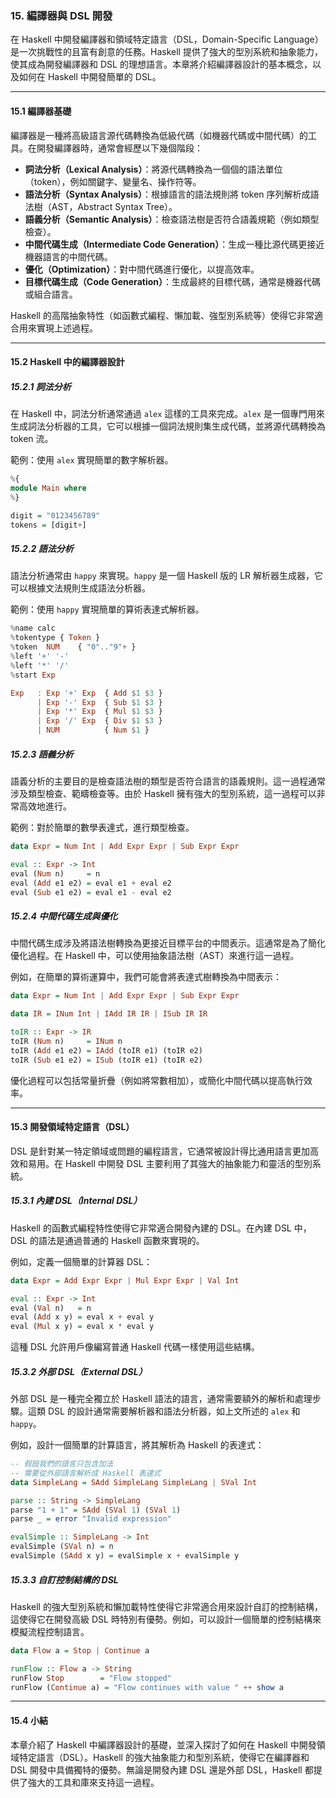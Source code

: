 ### **15. 編譯器與 DSL 開發**

在 Haskell 中開發編譯器和領域特定語言（DSL，Domain-Specific Language）是一次挑戰性的且富有創意的任務。Haskell 提供了強大的型別系統和抽象能力，使其成為開發編譯器和 DSL 的理想語言。本章將介紹編譯器設計的基本概念，以及如何在 Haskell 中開發簡單的 DSL。

---

#### **15.1 編譯器基礎**

編譯器是一種將高級語言源代碼轉換為低級代碼（如機器代碼或中間代碼）的工具。在開發編譯器時，通常會經歷以下幾個階段：

- **詞法分析（Lexical Analysis）**：將源代碼轉換為一個個的語法單位（token），例如關鍵字、變量名、操作符等。
- **語法分析（Syntax Analysis）**：根據語言的語法規則將 token 序列解析成語法樹（AST，Abstract Syntax Tree）。
- **語義分析（Semantic Analysis）**：檢查語法樹是否符合語義規範（例如類型檢查）。
- **中間代碼生成（Intermediate Code Generation）**：生成一種比源代碼更接近機器語言的中間代碼。
- **優化（Optimization）**：對中間代碼進行優化，以提高效率。
- **目標代碼生成（Code Generation）**：生成最終的目標代碼，通常是機器代碼或組合語言。

Haskell 的高階抽象特性（如函數式編程、懶加載、強型別系統等）使得它非常適合用來實現上述過程。

---

#### **15.2 Haskell 中的編譯器設計**

##### **15.2.1 詞法分析**
在 Haskell 中，詞法分析通常通過 `alex` 這樣的工具來完成。`alex` 是一個專門用來生成詞法分析器的工具，它可以根據一個詞法規則集生成代碼，並將源代碼轉換為 token 流。

範例：使用 `alex` 實現簡單的數字解析器。
```haskell
%{
module Main where
%}

digit = "0123456789"
tokens = [digit+]
```

##### **15.2.2 語法分析**
語法分析通常由 `happy` 來實現。`happy` 是一個 Haskell 版的 LR 解析器生成器，它可以根據文法規則生成語法分析器。

範例：使用 `happy` 實現簡單的算術表達式解析器。
```haskell
%name calc
%tokentype { Token }
%token  NUM    { "0".."9"+ }
%left '+' '-'
%left '*' '/'
%start Exp

Exp   : Exp '+' Exp  { Add $1 $3 }
      | Exp '-' Exp  { Sub $1 $3 }
      | Exp '*' Exp  { Mul $1 $3 }
      | Exp '/' Exp  { Div $1 $3 }
      | NUM          { Num $1 }
```

##### **15.2.3 語義分析**
語義分析的主要目的是檢查語法樹的類型是否符合語言的語義規則。這一過程通常涉及類型檢查、範疇檢查等。由於 Haskell 擁有強大的型別系統，這一過程可以非常高效地進行。

範例：對於簡單的數學表達式，進行類型檢查。

```haskell
data Expr = Num Int | Add Expr Expr | Sub Expr Expr

eval :: Expr -> Int
eval (Num n)     = n
eval (Add e1 e2) = eval e1 + eval e2
eval (Sub e1 e2) = eval e1 - eval e2
```

##### **15.2.4 中間代碼生成與優化**
中間代碼生成涉及將語法樹轉換為更接近目標平台的中間表示。這通常是為了簡化優化過程。在 Haskell 中，可以使用抽象語法樹（AST）來進行這一過程。

例如，在簡單的算術運算中，我們可能會將表達式樹轉換為中間表示：
```haskell
data Expr = Num Int | Add Expr Expr | Sub Expr Expr

data IR = INum Int | IAdd IR IR | ISub IR IR

toIR :: Expr -> IR
toIR (Num n)     = INum n
toIR (Add e1 e2) = IAdd (toIR e1) (toIR e2)
toIR (Sub e1 e2) = ISub (toIR e1) (toIR e2)
```

優化過程可以包括常量折疊（例如將常數相加），或簡化中間代碼以提高執行效率。

---

#### **15.3 開發領域特定語言（DSL）**

DSL 是針對某一特定領域或問題的編程語言，它通常被設計得比通用語言更加高效和易用。在 Haskell 中開發 DSL 主要利用了其強大的抽象能力和靈活的型別系統。

##### **15.3.1 內建 DSL（Internal DSL）**
Haskell 的函數式編程特性使得它非常適合開發內建的 DSL。在內建 DSL 中，DSL 的語法是通過普通的 Haskell 函數來實現的。

例如，定義一個簡單的計算器 DSL：
```haskell
data Expr = Add Expr Expr | Mul Expr Expr | Val Int

eval :: Expr -> Int
eval (Val n)   = n
eval (Add x y) = eval x + eval y
eval (Mul x y) = eval x * eval y
```

這種 DSL 允許用戶像編寫普通 Haskell 代碼一樣使用這些結構。

##### **15.3.2 外部 DSL（External DSL）**
外部 DSL 是一種完全獨立於 Haskell 語法的語言，通常需要額外的解析和處理步驟。這類 DSL 的設計通常需要解析器和語法分析器，如上文所述的 `alex` 和 `happy`。

例如，設計一個簡單的計算語言，將其解析為 Haskell 的表達式：
```haskell
-- 假設我們的語言只包含加法
-- 需要從外部語言解析成 Haskell 表達式
data SimpleLang = SAdd SimpleLang SimpleLang | SVal Int

parse :: String -> SimpleLang
parse "1 + 1" = SAdd (SVal 1) (SVal 1)
parse _ = error "Invalid expression"

evalSimple :: SimpleLang -> Int
evalSimple (SVal n) = n
evalSimple (SAdd x y) = evalSimple x + evalSimple y
```

##### **15.3.3 自訂控制結構的 DSL**
Haskell 的強大型別系統和懶加載特性使得它非常適合用來設計自訂的控制結構，這使得它在開發高級 DSL 時特別有優勢。例如，可以設計一個簡單的控制結構來模擬流程控制語言。

```haskell
data Flow a = Stop | Continue a

runFlow :: Flow a -> String
runFlow Stop        = "Flow stopped"
runFlow (Continue a) = "Flow continues with value " ++ show a
```

---

#### **15.4 小結**
本章介紹了 Haskell 中編譯器設計的基礎，並深入探討了如何在 Haskell 中開發領域特定語言（DSL）。Haskell 的強大抽象能力和型別系統，使得它在編譯器和 DSL 開發中具備獨特的優勢。無論是開發內建 DSL 還是外部 DSL，Haskell 都提供了強大的工具和庫來支持這一過程。